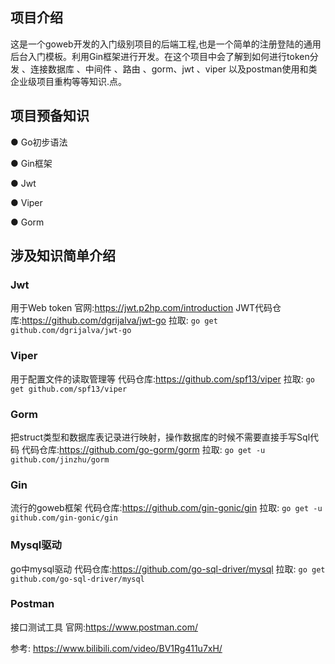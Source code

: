 
## 项目介绍
  这是一个goweb开发的入门级别项目的后端工程,也是一个简单的注册登陆的通用后台入门模板。利用Gin框架进行开发。在这个项目中会了解到如何进行token分发 、连接数据库 、中间件 、路由 、gorm、jwt 、viper 以及postman使用和类企业级项目重构等等知识.点。

## 项目预备知识
● Go初步语法

● Gin框架

● Jwt

● Viper

● Gorm

## 涉及知识简单介绍
### Jwt
用于Web token
官网:https://jwt.p2hp.com/introduction
JWT代码仓库:https://github.com/dgrijalva/jwt-go
拉取:
```go get github.com/dgrijalva/jwt-go```


### Viper
用于配置文件的读取管理等
代码仓库:https://github.com/spf13/viper
拉取:
```go get github.com/spf13/viper```
### Gorm
把struct类型和数据库表记录进行映射，操作数据库的时候不需要直接手写Sql代码
代码仓库:https://github.com/go-gorm/gorm
拉取:
```go get -u github.com/jinzhu/gorm```
### Gin
流行的goweb框架
代码仓库:https://github.com/gin-gonic/gin
拉取:
```go get -u github.com/gin-gonic/gin```
### Mysql驱动
go中mysql驱动
代码仓库:https://github.com/go-sql-driver/mysql
拉取:
```go get github.com/go-sql-driver/mysql```
### Postman
接口测试工具
官网:https://www.postman.com/

参考:
https://www.bilibili.com/video/BV1Rg411u7xH/
